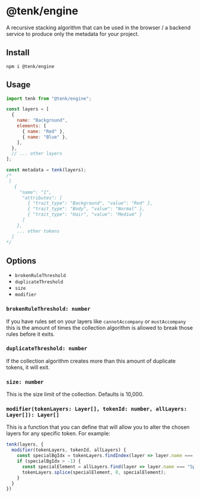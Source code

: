 # @tenk/engine

A recursive stacking algorithm that can be used in the browser / a backend service to produce only the metadata for your project.

## Install

```
npm i @tenk/engine
```

## Usage

```js
import tenk from "@tenk/engine";

const layers = [
  {
    name: "Background",
    elements: [
      { name: "Red" },
      { name: "Blue" },
    ],
  },
  // ... other layers
];

const metadata = tenk(layers);
/*
 [
   { 
     "name": "1",
      "attributes": [
        { "trait_type": "Background", "value": "Red" },
        { "trait_type": "Body", "value": "Normal" },
        { "trait_type": "Hair", "value": "Medium" }
      ]
    },
    ... other tokens
  ]
*/
```

## Options
- `brokenRuleThreshold`
- `duplicateThreshold`
- `size`
- `modifier`

### `brokenRuleThreshold: number`
If you have rules set on your layers like `cannotAccompany` or `mustAccompany` this is the amount of times the collection algorithm is allowed to break those rules before it exits.

### `duplicateThreshold: number`
If the collection algorithm creates more than this amount of duplicate tokens, it will exit.

### `size: number`
This is the size limit of the collection. Defaults is 10,000.

### `modifier(tokenLayers: Layer[], tokenId: number, allLayers: Layer[]): Layer[]`
This is a function that you can define that will allow you to alter the chosen layers for any specific token. For example:

```js
tenk(layers, {
  modifier(tokenLayers, tokenId, allLayers) {
    const specialBgIdx = tokenLayers.findIndex(layer => layer.name === 'Special Background')
    if (specialBgIdx > -1) {
      const specialElement = allLayers.find(layer => layer.name === "Special Element")
      tokenLayers.splice(specialElement, 0, specialElement);
    }
  }
})
```


